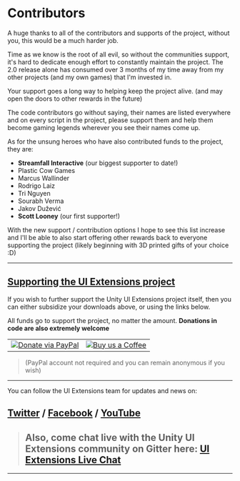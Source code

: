 # Contributors

A huge thanks to all of the contributors and supports of the project, without you, this would be a much harder job.

Time as we know is the root of all evil, so without the communities support, it's hard to dedicate enough effort to constantly maintain the project.  The 2.0 release alone has consumed over 3 months of my time away from my other projects (and my own games) that I'm invested in.

Your support goes a long way to helping keep the project alive. (and may open the doors to other rewards in the future)

The code contributors go without saying, their names are listed everywhere and on every script in the project, please support them and help them become gaming legends wherever you see their names come up.

As for the unsung heroes who have also contributed funds to the project, they are:

* **Streamfall Interactive** (our biggest supporter to date!)
* Plastic Cow Games
* Marcus Wallinder
* Rodrigo Laiz
* Tri Nguyen
* Sourabh Verma
* Jakov Dužević
* **Scott Looney** (our first supporter!)

With the new support / contribution options I hope to see this list increase and I'll be able to also start offering other rewards back to everyone supporting the project (likely beginning with 3D printed gifts of your choice :D)

-----

## [Supporting the UI Extensions project](https://www.paypal.com/cgi-bin/webscr?cmd=_s-xclick&hosted_button_id=89L8T9N6BR7LJ)

If you wish to further support the Unity UI Extensions project itself, then you can either subsidize your downloads above, or using the links below.

All funds go to support the project, no matter the amount. **Donations in code are also extremely welcome**

| | |
|---|---|
| [![Donate via PayPal](https://www.paypalobjects.com/webstatic/mktg/Logo/pp-logo-150px.png)](https://www.paypal.com/cgi-bin/webscr?cmd=_s-xclick&hosted_button_id=89L8T9N6BR7LJ "Donating via Paypal") | [![Buy us a Coffee](https://uploads-ssl.webflow.com/5c14e387dab576fe667689cf/5cbed8a4ae2b88347c06c923_BuyMeACoffee_blue-p-500.png)](https://ko-fi.com/uiextensions "Buy us a Coffee") |

> (PayPal account not required and you can remain anonymous if you wish)

-----

You can follow the UI Extensions team for updates and news on:

## [Twitter](https://twitter.com/search?q=%23unityuiextensions) / [Facebook](https://www.facebook.com/UnityUIExtensions/) / [YouTube](https://www.youtube.com/channel/UCG3gZOkmL-2rmZat4ufv28Q)

> ## Also, come chat live with the Unity UI Extensions community on Gitter here: [UI Extensions Live Chat](https://gitter.im/Unity-UI-Extensions/Lobby)

-----
